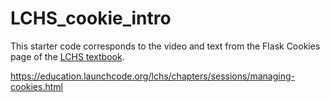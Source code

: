 # LCHS_cookie_intro
This starter code corresponds to the video and text from the Flask Cookies page of the [LCHS textbook](https://education.launchcode.org/lchs/index.html).


https://education.launchcode.org/lchs/chapters/sessions/managing-cookies.html
